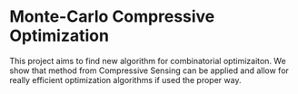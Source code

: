 # Monte-Carlo Compressive Optimization

This project aims to find new algorithm for combinatorial optimizaiton.
We show that method from Compressive Sensing can be applied and allow for really efficient optimization algorithms if used the proper way.
